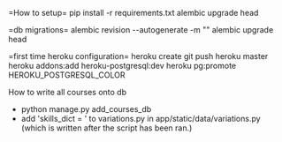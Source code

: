 =How to setup=
pip install -r requirements.txt 
alembic upgrade head

=db migrations=
alembic revision --autogenerate -m "<insert message here>"
alembic upgrade head

=first time heroku configuration=
heroku create <subdomain>
git push heroku master
heroku addons:add heroku-postgresql:dev
heroku pg:promote HEROKU_POSTGRESQL_COLOR

How to write all courses onto db 
- python manage.py add_courses_db
- add 'skills_dict = ' to variations.py in app/static/data/variations.py (which is written after the script has been ran.)